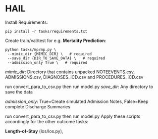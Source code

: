 # HAIL

Install Requirements:

`pip install -r tasks/requirements.txt`

Create train/val/test for e.g. **Mortality Prediction**:

```
python tasks/mp/mp.py \
 --mimic_dir {MIMIC_DIR} \   # required
 --save_dir {DIR_TO_SAVE_DATA} \   # required
 --admission_only True \   # required
```

_mimic_dir_: Directory that contains unpacked NOTEEVENTS.csv, ADMISSIONS.csv, DIAGNOSES_ICD.csv and PROCEDURES_ICD.csv

run convert_para_to_csv.py
then run model.py
_save_dir_: Any directory to save the data

_admission_only_: True=Create simulated Admission Notes, False=Keep complete Discharge Summaries

run convert_para_to_csv.py
then run model.py
Apply these scripts accordingly for the other outcome tasks:

**Length-of-Stay** (los/los.py), 
